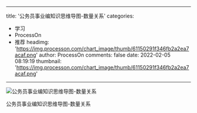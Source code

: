 
---
title: '公务员事业编知识思维导图-数量关系'
categories: 
 - 学习
 - ProcessOn
 - 推荐
headimg: 'https://img.processon.com/chart_image/thumb/61150291f346fb2a2ea7acaf.png'
author: ProcessOn
comments: false
date: 2022-02-05 08:19:19
thumbnail: 'https://img.processon.com/chart_image/thumb/61150291f346fb2a2ea7acaf.png'
---

<div>   
<img class="thumb" alt="公务员事业编知识思维导图-数量关系" src="https://img.processon.com/chart_image/thumb/61150291f346fb2a2ea7acaf.png" referrerpolicy="no-referrer">
<p>公务员事业编知识思维导图-数量关系</p>  
</div>
            
